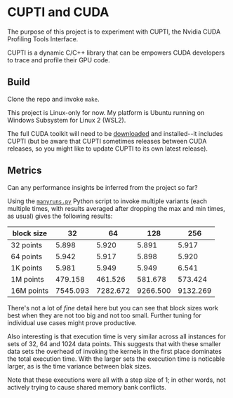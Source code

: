 # CUPTI and CUDA

The purpose of this project is to experiment with CUPTI, the Nvidia CUDA Profiling Tools Interface.

CUPTI is a dynamic C/C++ library that can be empowers CUDA developers to trace and profile their GPU code.

## Build

Clone the repo and invoke `make`.

This project is Linux-only for now. My platform is Ubuntu running on Windows Subsystem for Linux 2 (WSL2).

The full CUDA toolkit will need to be [downloaded](https://developer.nvidia.com/cuda-toolkit) and installed--it includes CUPTI (but be aware that CUPTI sometimes releases between CUDA releases, so you might like to update CUPTI to its own latest release).

## Metrics

Can any performance insights be inferred from the project so far?

Using the [`manyruns.py`](manyruns.py) Python script to invoke multiple variants (each multiple times, with results averaged after dropping the max and min times, as usual) gives the following results:

| block size  | 32       | 64       | 128      | 256      |
|-------------|----------|----------|----------|----------|
| 32 points   | 5.898    | 5.920    | 5.891    | 5.917    |
| 64  points  | 5.942    | 5.917    | 5.898    | 5.920    |
| 1K  points  | 5.981    | 5.949    | 5.949    | 6.541    |
| 1M  points  | 479.158  | 461.526  | 581.678  | 573.424  |
| 16M  points | 7545.093 | 7282.672 | 9266.500 | 9132.269 |

There's not a lot of *fine* detail here but you can see that block sizes work best when they are not too big and not too small. Further tuning for individual use cases might prove productive.

Also interesting is that execution time is very similar across all instances for sets of 32, 64 and 1024 data points. This suggests that with these smaller data sets the overhead of invoking the kernels in the first place dominates the total execution time. With the larger sets the execution time is noticable larger, as is the time variance between blak sizes.

Note that these executions were all with a step size of 1; in other words, not actively trying to cause shared memory bank conflicts.
